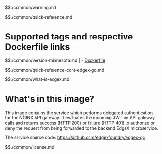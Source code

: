 $$./common/warning.md

$$./common/quick-reference.md

# Supported tags and respective Dockerfile links

$$./common/version-minnesota.md |
        - [Dockerfile](https://github.com/edgexfoundry/edgex-go/blob/v3.0.0/cmd/security-proxy-auth/Dockerfile)

$$./common/quick-reference-cont-edgex-go.md

$$./common/what-is-edgex.md

# What's in this image?

This image contains the service which performs delegated authentication for the NGINX API gateway. It evaluates the incoming JWT on API gateway calls and returns success (HTTP 200) or failure (HTTP 401) to authorize or deny the request from being forwarded to the backend EdgeX microservice.

The service source code: <https://github.com/edgexfoundry/edgex-go>

$$./common/license.md
